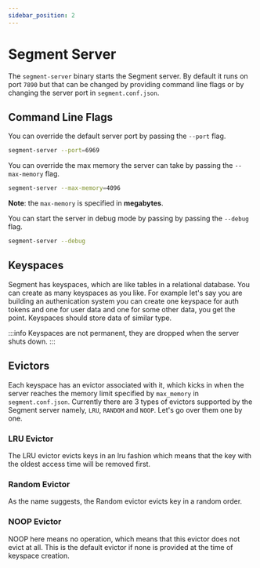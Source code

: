 ```yaml
---
sidebar_position: 2
---
```


# Segment Server
The `segment-server` binary starts the Segment server. By default it runs on port `7890` but that can be changed by providing command line flags or by changing the server port in `segment.conf.json`.

## Command Line Flags

You can override the default server port by passing the `--port` flag.
```bash
segment-server --port=6969
```

You can override the max memory the server can take by passing the `--max-memory` flag.
```bash
segment-server --max-memory=4096
```

**Note**: the `max-memory` is specified in **megabytes**.

You can start the server in debug mode by passing by passing the `--debug` flag.
```bash
segment-server --debug
```




## Keyspaces
Segment has keyspaces, which are like tables in a relational database. You can create as many keyspaces as you like. For example let's say you are building an authenication system you can create one keyspace for auth tokens and one for user data and one for some other data, you get the point. Keyspaces should store data of similar type.

:::info
Keyspaces are not permanent, they are dropped when the server shuts down.
:::

## Evictors
Each keyspace has an evictor associated with it, which kicks in when the server reaches the memory limit specified by `max_memory` in `segment.conf.json`. Currently there are 3 types of evictors supported by the Segment server namely, `LRU`, `RANDOM` and `NOOP`. Let's go over them one by one.

### LRU Evictor
The LRU evictor evicts keys in an lru fashion which means that the key with the oldest access time will be removed first.

### Random Evictor
As the name suggests, the Random evictor evicts key in a random order.

### NOOP Evictor
NOOP here means no operation, which means that this evictor does not evict at all. This is the default evictor if none is provided at the time of keyspace creation.
